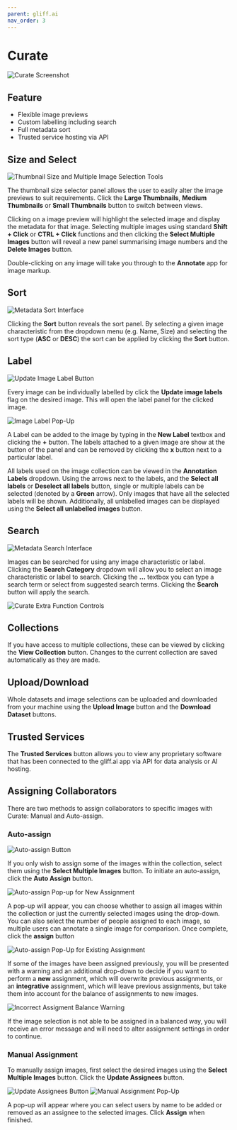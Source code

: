 ```yaml
---
parent: gliff.ai
nav_order: 3
---
```


# Curate

![Curate Screenshot](/assets/images/curate/curate.png)

## Feature

- Flexible image previews
- Custom labelling including search
- Full metadata sort
- Trusted service hosting via API

## Size and Select

![Thumbnail Size and Multiple Image Selection Tools](/assets/images/curate/curate_size.png)

The thumbnail size selector panel allows the user to easily alter the image previews to suit requirements.
Click the **Large Thumbnails**, **Medium Thumbnails** or **Small Thumbnails** button to switch between views.

Clicking on a image preview will highlight the selected image and display the metadata for that image.
Selecting multiple images using standard **Shift + Click** or **CTRL + Click** functions and then clicking the **Select Multiple Images** button will reveal a new panel summarising image numbers and the **Delete Images** button.

Double-clicking on any image will take you through to the **Annotate** app for image markup.

## Sort

![Metadata Sort Interface](/assets/images/curate/curate_sort.png)

Clicking the **Sort** button reveals the sort panel.
By selecting a given image characteristic from the dropdown menu (e.g. Name, Size) and selecting the sort type (**ASC** or **DESC**) the sort can be applied by clicking the **Sort** button.

## Label

![Update Image Label Button](/assets/images/curate/curate_update_label.png)

Every image can be individually labelled by click the **Update image labels** flag on the desired image.
This will open the label panel for the clicked image.

![Image Label Pop-Up](/assets/images/curate/curate_label.png)

A Label can be added to the image by typing in the **New Label** textbox and clicking the **+** button.
The labels attached to a given image are show at the button of the panel and can be removed by clicking the **x** button next to a particular label.

All labels used on the image collection can be viewed in the **Annotation Labels** dropdown.
Using the arrows next to the labels, and the **Select all labels** or **Deselect all labels** button, single or multiple labels can be selected (denoted by a **Green** arrow).
Only images that have all the selected labels will be shown.
Additionally, all unlabelled images can be displayed using the **Select all unlabelled images** button.

## Search

![Metadata Search Interface](/assets/images/curate/curate_search.png)

Images can be searched for using any image characteristic or label.
Clicking the **Search Category** dropdown will allow you to select an image characteristic or label to search.
Clicking the **...** textbox you can type a search term or select from suggested search terms.
Clicking the **Search** button will apply the search.

![Curate Extra Function Controls](/assets/images/curate/curate_functions.png)

## Collections

If you have access to multiple collections, these can be viewed by clicking the **View Collection** button. Changes to the current collection are saved automatically as they are made.

## Upload/Download

Whole datasets and image selections can be uploaded and downloaded from your machine using the **Upload Image** button and the **Download Dataset** buttons.

## Trusted Services

The **Trusted Services** button allows you to view any proprietary software that has been connected to the gliff.ai app via API for data analysis or AI hosting.

## Assigning Collaborators

There are two methods to assign collaborators to specific images with Curate: Manual and Auto-assign.

### Auto-assign

![Auto-assign Button](/assets/images/curate/curate_auto.png)

If you only wish to assign some of the images within the collection, select them using the **Select Multiple Images** button.
To initiate an auto-assign, click the **Auto Assign** button.

![Auto-assign Pop-up for New Assignment](/assets/images/curate/curate_auto_new.png)

A pop-up will appear, you can choose whether to assign all images within the collection or just the currently selected images using the drop-down.
You can also select the number of people assigned to each image, so multiple users can annotate a single image for comparison.
Once complete, click the **assign** button

![Auto-assign Pop-Up for Existing Assignment](/assets/images/curate/curate_auto_existing.png)

If some of the images have been assigned previously, you will be presented with a warning and an additional drop-down to decide if you want to perform a **new** assignment, which will overwrite previous assignments, or an **integrative** assignment, which will leave previous assignments, but take them into account for the balance of assignments to new images.

![Incorrect Assigment Balance Warning](/assets/images/curate/curate_auto_balance.png)

If the image selection is not able to be assigned in a balanced way, you will receive an error message and will need to alter assignment settings in order to continue.

### Manual Assignment

To manually assign images, first select the desired images using the **Select Multiple Images** button.
Click the **Update Assignees** button.

![Update Assignees Button](/assets/images/curate/curate_assignees.png)
![Manual Assignment Pop-Up](/assets/images/curate/curate_manual.png)

A pop-up will appear where you can select users by name to be added or removed as an assignee to the selected images.
Click **Assign** when finished.
